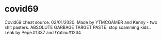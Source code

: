 # covid69
Covid69 cheat source. 02/01/2020. Made by YTMCGAMER and Kenny - two shit pasters. ABSOLUTE GARBAGE TARGET PASTE. stop scamming kids.. Leak by Pepe.#1337 and !Yatinu#1234
